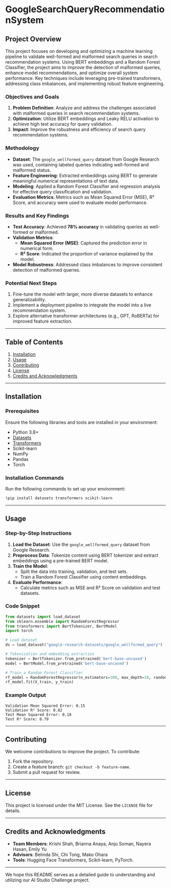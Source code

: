 # GoogleSearchQueryRecommendationSystem


## Project Overview

This project focuses on developing and optimizing a machine learning pipeline to validate well-formed and malformed search queries in search recommendation systems. Using BERT embeddings and a Random Forest Classifier, the project aims to improve the detection of malformed queries, enhance model recommendations, and optimize overall system performance. Key techniques include leveraging pre-trained transformers, addressing class imbalances, and implementing robust feature engineering.

### Objectives and Goals

1. **Problem Definition**: Analyze and address the challenges associated with malformed queries in search recommendation systems.
2. **Optimization**: Utilize BERT embeddings and Leaky RELU activation to achieve high test accuracy for query validation.
3. **Impact**: Improve the robustness and efficiency of search query recommendation systems.

### Methodology

- **Dataset**: The `google_wellformed_query` dataset from Google Research was used, containing labeled queries indicating well-formed and malformed status.
- **Feature Engineering**: Extracted embeddings using BERT to generate meaningful numerical representations of text data.
- **Modeling**: Applied a Random Forest Classifier and regression analysis for effective query classification and validation.
- **Evaluation Metrics**: Metrics such as Mean Squared Error (MSE), R² Score, and accuracy were used to evaluate model performance.

### Results and Key Findings

- **Test Accuracy**: Achieved **78% accuracy** in validating queries as well-formed or malformed.
- **Validation Metrics**:
  - **Mean Squared Error (MSE)**: Captured the prediction error in numerical form.
  - **R² Score**: Indicated the proportion of variance explained by the model.
- **Model Robustness**: Addressed class imbalances to improve consistent detection of malformed queries.

### Potential Next Steps

1. Fine-tune the model with larger, more diverse datasets to enhance generalizability.
2. Implement a deployment pipeline to integrate the model into a live recommendation system.
3. Explore alternative transformer architectures (e.g., GPT, RoBERTa) for improved feature extraction.

---

## Table of Contents

1. [Installation](#installation)  
2. [Usage](#usage)  
3. [Contributing](#contributing)  
4. [License](#license)  
5. [Credits and Acknowledgments](#credits-and-acknowledgments)  

---

## Installation

### Prerequisites

Ensure the following libraries and tools are installed in your environment:

- Python 3.8+
- [Datasets](https://huggingface.co/docs/datasets/)
- [Transformers](https://huggingface.co/docs/transformers/)
- Scikit-learn
- NumPy
- Pandas
- Torch

### Installation Commands

Run the following commands to set up your environment:

```bash
!pip install datasets transformers scikit-learn
```

---

## Usage

### Step-by-Step Instructions

1. **Load the Dataset**: Use the `google_wellformed_query` dataset from Google Research.
2. **Preprocess Data**: Tokenize content using BERT tokenizer and extract embeddings using a pre-trained BERT model.
3. **Train the Model**:
   - Split the data into training, validation, and test sets.
   - Train a Random Forest Classifier using content embeddings.
4. **Evaluate Performance**:
   - Calculate metrics such as MSE and R² Score on validation and test datasets.

### Code Snippet

```python
from datasets import load_dataset
from sklearn.ensemble import RandomForestRegressor
from transformers import BertTokenizer, BertModel
import torch

# Load dataset
ds = load_dataset("google-research-datasets/google_wellformed_query")

# Tokenization and embedding extraction
tokenizer = BertTokenizer.from_pretrained('bert-base-uncased')
model = BertModel.from_pretrained('bert-base-uncased')

# Train a Random Forest Classifier
rf_model = RandomForestRegressor(n_estimators=100, max_depth=10, random_state=42)
rf_model.fit(X_train, y_train)
```

### Example Output

```
Validation Mean Squared Error: 0.15  
Validation R² Score: 0.82  
Test Mean Squared Error: 0.18  
Test R² Score: 0.79  
```

---

## Contributing

We welcome contributions to improve the project. To contribute:

1. Fork the repository.
2. Create a feature branch: `git checkout -b feature-name`.
3. Submit a pull request for review.

---

## License

This project is licensed under the MIT License. See the `LICENSE` file for details.

---

## Credits and Acknowledgments

- **Team Members**: Krishi Shah, Brianna Anaya, Anju Soman, Nayera Hasan, Emily Yu
- **Advisors**: Belinda Shi, Chi Tong, Mako Ohara 
- **Tools**: Hugging Face Transformers, Scikit-learn, PyTorch.  

--- 

We hope this README serves as a detailed guide to understanding and utilizing our AI Studio Challenge project.
